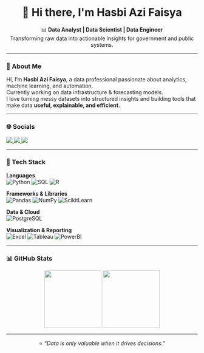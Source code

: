 <!-- GitHub Profile README - Hasbi Azi Faisya -->
<h1 align="center">👋 Hi there, I'm Hasbi Azi Faisya</h1>

<p align="center">
  📊 <b>Data Analyst | Data Scientist | Data Engineer </b><br>
  Transforming raw data into actionable insights for government and public systems.
</p>

---

### 🧠 About Me  
Hi, I’m **Hasbi Azi Faisya**, a data professional passionate about analytics, machine learning, and automation.  
Currently working on data infrastructure & forecasting models.  
I love turning messy datasets into structured insights and building tools that make data **useful, explainable, and efficient**.

---

### 🌐 Socials  
<p>
  <a href="https://www.linkedin.com/in/hasbiazifaisya">
    <img src="https://img.shields.io/badge/LinkedIn-HasbiAziFaisya-555555?style=for-the-badge&logo=linkedin&logoColor=0A66C2"/>
  </a>
  <a href="https://www.instagram.com/hasbiazif/">
    <img src="https://img.shields.io/badge/Instagram-@hasbiazif-555555?style=for-the-badge&logo=instagram&logoColor=E4405F"/>
  </a>
  <a href="https://github.com/hasbiazif">
    <img src="https://img.shields.io/badge/GitHub-HasbiAziF-555555?style=for-the-badge&logo=github&logoColor=white"/>
  </a>
</p>

---

### 🧰 Tech Stack  

**Languages**  
![Python](https://img.shields.io/badge/Python-555555?style=for-the-badge&logo=python&logoColor=FFD43B)
![SQL](https://img.shields.io/badge/PostgreSQL-555555?style=for-the-badge&logo=postgresql&logoColor=316192)
![R](https://img.shields.io/badge/R-555555?style=for-the-badge&logo=r&logoColor=276DC3)

**Frameworks & Libraries**  
![Pandas](https://img.shields.io/badge/Pandas-555555?style=for-the-badge&logo=pandas&logoColor=150458)
![NumPy](https://img.shields.io/badge/NumPy-555555?style=for-the-badge&logo=numpy&logoColor=013243)
![ScikitLearn](https://img.shields.io/badge/Scikit--Learn-555555?style=for-the-badge&logo=scikit-learn&logoColor=F7931E)

**Data & Cloud**  
![PostgreSQL](https://img.shields.io/badge/PostgreSQL-555555?style=for-the-badge&logo=postgresql&logoColor=316192)

**Visualization & Reporting**  
![Excel](https://img.shields.io/badge/Microsoft_Excel-555555?style=for-the-badge&logo=microsoft-excel&logoColor=217346)
![Tableau](https://img.shields.io/badge/Tableau-555555?style=for-the-badge&logo=tableau&logoColor=E97627)
![PowerBI](https://img.shields.io/badge/PowerBI-555555?style=for-the-badge&logo=power-bi&logoColor=F2C811)


---

### 📊 GitHub Stats  

<p align="center">
  <img src="https://github-readme-stats.vercel.app/api?username=hasbiazif&show_icons=true&theme=github_dark&hide_border=true" height="150"/>
  <img src="https://github-readme-stats.vercel.app/api/top-langs/?username=hasbiazif&layout=compact&theme=github_dark&hide_border=true" height="150"/>
</p>

---

<p align="center">
  ⭐ <i>“Data is only valuable when it drives decisions.”</i>
</p>
